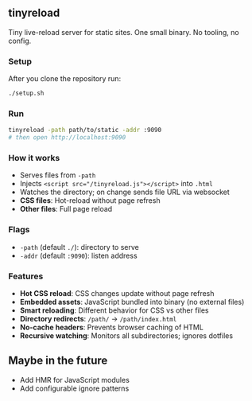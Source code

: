 ## tinyreload

Tiny live-reload server for static sites. One small binary. No tooling, no config.

### Setup
After you clone the repository run:
```bash
./setup.sh
```

### Run
```bash
tinyreload -path path/to/static -addr :9090
# then open http://localhost:9090
```

### How it works
- Serves files from `-path`
- Injects `<script src="/tinyreload.js"></script>` into `.html`
- Watches the directory; on change sends file URL via websocket
- **CSS files**: Hot-reload without page refresh
- **Other files**: Full page reload

### Flags
- `-path` (default `./`): directory to serve
- `-addr` (default `:9090`): listen address

### Features
- **Hot CSS reload**: CSS changes update without page refresh
- **Embedded assets**: JavaScript bundled into binary (no external files)
- **Smart reloading**: Different behavior for CSS vs other files
- **Directory redirects**: `/path/` → `/path/index.html`
- **No-cache headers**: Prevents browser caching of HTML
- **Recursive watching**: Monitors all subdirectories; ignores dotfiles

## Maybe in the future
- Add HMR for JavaScript modules
- Add configurable ignore patterns

